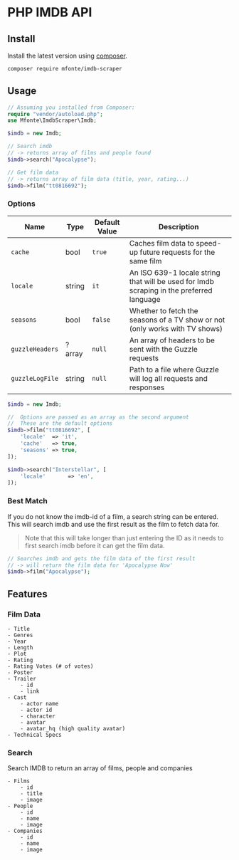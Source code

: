# PHP IMDB API

## Install

Install the latest version using [composer](https://getcomposer.org/).

```bash
composer require mfonte/imdb-scraper
```

## Usage

```php
// Assuming you installed from Composer:
require "vendor/autoload.php";
use Mfonte\ImdbScraper\Imdb;

$imdb = new Imdb;

// Search imdb
// -> returns array of films and people found
$imdb->search("Apocalypse");

// Get film data
// -> returns array of film data (title, year, rating...)
$imdb->film("tt0816692");
```

### Options

| Name            | Type   | Default Value          | Description                                                                                      |
| --------------- | ------ | ---------------------- | ------------------------------------------------------------------------------------------------ |
| `cache`         | bool   | `true`                 | Caches film data to speed-up future requests for the same film                                   |
| `locale`        | string | `it`                   | An ISO 639-1 locale string that will be used for Imdb scraping in the preferred language         |
| `seasons`       | bool   | `false`                | Whether to fetch the seasons of a TV show or not (only works with TV shows)                      |
| `guzzleHeaders` | ?array | `null`                 | An array of headers to be sent with the Guzzle requests                                          |
| `guzzleLogFile` | string | `null`                 | Path to a file where Guzzle will log all requests and responses                                  |

```php
$imdb = new Imdb;

//  Options are passed as an array as the second argument
//  These are the default options
$imdb->film("tt0816692", [
    'locale'  => 'it',
    'cache'   => true,
    'seasons' => true,
]);

$imdb->search("Interstellar", [
    'locale'       => 'en',
]);
```

### Best Match

If you do not know the imdb-id of a film, a search string can be entered. This will search imdb and use the first result as the film to fetch data for.

> Note that this will take longer than just entering the ID as it needs to first search imdb before it can get the film data.

```php
// Searches imdb and gets the film data of the first result
// -> will return the film data for 'Apocalypse Now'
$imdb->film("Apocalypse");
```

## Features

### Film Data

```
- Title
- Genres
- Year
- Length
- Plot
- Rating
- Rating Votes (# of votes)
- Poster
- Trailer
    - id
    - link
- Cast
    - actor name
    - actor id
    - character
    - avatar
    - avatar_hq (high quality avatar)
- Technical Specs
```

### Search

Search IMDB to return an array of films, people and companies

```
- Films
    - id
    - title
    - image
- People
    - id
    - name
    - image
- Companies
    - id
    - name
    - image
```

